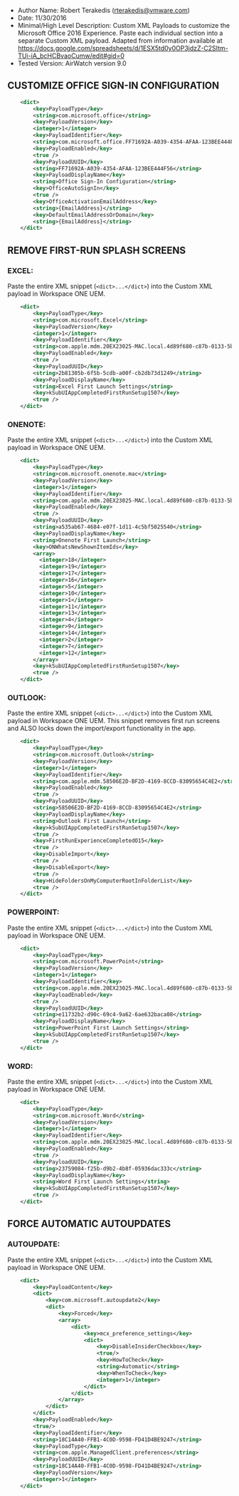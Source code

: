 * Author Name:  Robert Terakedis (rterakedis@vmware.com)
* Date:  11/30/2016 
*  Minimal/High Level Description:    Custom XML Payloads to customize the Microsoft Office 2016 Experience.  Paste each individual section into a separate Custom XML payload.  Adapted from information available at https://docs.google.com/spreadsheets/d/1ESX5td0y0OP3jdzZ-C2SItm-TUi-iA_bcHCBvaoCumw/edit#gid=0
* Tested Version:   AirWatch version 9.0




## CUSTOMIZE OFFICE SIGN-IN CONFIGURATION ##

```xml
    <dict>
        <key>PayloadType</key>
        <string>com.microsoft.office</string>
        <key>PayloadVersion</key>
        <integer>1</integer>
        <key>PayloadIdentifier</key>
        <string>com.microsoft.office.FF71692A-A039-4354-AFAA-123BEE444F56</string>
        <key>PayloadEnabled</key>
        <true />
        <key>PayloadUUID</key>
        <string>FF71692A-A039-4354-AFAA-123BEE444F56</string>
        <key>PayloadDisplayName</key>
        <string>Office Sign-In Configuration</string>
        <key>OfficeAutoSignIn</key>
        <true />
        <key>OfficeActivationEmailAddress</key>
        <string>{EmailAddress}</string>
        <key>DefaultEmailAddressOrDomain</key>
        <string>{EmailAddress}</string>
    </dict>
```


## REMOVE FIRST-RUN SPLASH SCREENS ##

### EXCEL: ###
Paste the entire XML snippet (`<dict>...</dict>`) into the Custom XML payload in Workspace ONE UEM.

```xml
    <dict>
        <key>PayloadType</key>
        <string>com.microsoft.Excel</string>
        <key>PayloadVersion</key>
        <integer>1</integer>
        <key>PayloadIdentifier</key>
        <string>com.apple.mdm.20EX23025-MAC.local.4d89f680-c87b-0133-5bc4-245e60d6b66b.alacarte.macosxrestrictions.5b4135a0-c87c-0133-5bc5-245e60d6b66b.new</string>
        <key>PayloadEnabled</key>
        <true />
        <key>PayloadUUID</key>
        <string>2b81305b-6f5b-5cdb-a00f-cb2db73d1249</string>
        <key>PayloadDisplayName</key>
        <string>Excel First Launch Settings</string>
        <key>kSubUIAppCompletedFirstRunSetup1507</key>
        <true />
    </dict>
```


### ONENOTE: ###
Paste the entire XML snippet (`<dict>...</dict>`) into the Custom XML payload in Workspace ONE UEM.

```xml
    <dict>
        <key>PayloadType</key>
        <string>com.microsoft.onenote.mac</string>
        <key>PayloadVersion</key>
        <integer>1</integer>
        <key>PayloadIdentifier</key>
        <string>com.apple.mdm.20EX23025-MAC.local.4d89f680-c87b-0133-5bc4-245e60d6b66b.alacarte.macosxrestrictions.5b4135a0-c87c-0133-5bc5-245e60d6b66b.dashboard</string>
        <key>PayloadEnabled</key>
        <true />
        <key>PayloadUUID</key>
        <string>a535ab67-4684-e07f-1d11-4c5bf5025540</string>
        <key>PayloadDisplayName</key>
        <string>Onenote First Launch</string>
        <key>ONWhatsNewShownItemIds</key>
        <array>
          <integer>18</integer>
          <integer>19</integer>
          <integer>17</integer>
          <integer>16</integer>
          <integer>5</integer>
          <integer>10</integer>
          <integer>1</integer>
          <integer>11</integer>
          <integer>13</integer>
          <integer>4</integer>
          <integer>9</integer>
          <integer>14</integer>
          <integer>2</integer>
          <integer>7</integer>
          <integer>12</integer>
        </array>
        <key>kSubUIAppCompletedFirstRunSetup1507</key>
        <true />
    </dict>
```


### OUTLOOK: ### 
Paste the entire XML snippet (`<dict>...</dict>`) into the Custom XML payload in Workspace ONE UEM.   This snippet removes first run screens and ALSO locks down the import/export functionality in the app.

```xml
    <dict>
        <key>PayloadType</key>
        <string>com.microsoft.Outlook</string>
        <key>PayloadVersion</key>
        <integer>1</integer>
        <key>PayloadIdentifier</key>
        <string>com.apple.mdm.58506E2D-BF2D-4169-8CCD-83095654C4E2</string>
        <key>PayloadEnabled</key>
        <true />
        <key>PayloadUUID</key>
        <string>58506E2D-BF2D-4169-8CCD-83095654C4E2</string>
        <key>PayloadDisplayName</key>
        <string>Outlook First Launch</string>
        <key>kSubUIAppCompletedFirstRunSetup1507</key>
        <true />
        <key>FirstRunExperienceCompletedO15</key>
        <true />
        <key>DisableImport</key>
        <true />
        <key>DisableExport</key>
        <true />
        <key>HideFoldersOnMyComputerRootInFolderList</key>
        <true />
    </dict>
```



### POWERPOINT: ### 
Paste the entire XML snippet (`<dict>...</dict>`) into the Custom XML payload in Workspace ONE UEM.

```xml
    <dict>
        <key>PayloadType</key>
        <string>com.microsoft.PowerPoint</string>
        <key>PayloadVersion</key>
        <integer>1</integer>
        <key>PayloadIdentifier</key>
        <string>com.apple.mdm.20EX23025-MAC.local.4d89f680-c87b-0133-5bc4-245e60d6b66b.alacarte.macosxrestrictions.5b4135a0-c87c-0133-5bc5-245e60d6b66b.DiscRecording</string>
        <key>PayloadEnabled</key>
        <true />
        <key>PayloadUUID</key>
        <string>e11732b2-d90c-69c4-9a62-6ae632baca08</string>
        <key>PayloadDisplayName</key>
        <string>PowerPoint First Launch Settings</string>
        <key>kSubUIAppCompletedFirstRunSetup1507</key>
        <true />
    </dict>
```


### WORD: ### 
Paste the entire XML snippet (`<dict>...</dict>`) into the Custom XML payload in Workspace ONE UEM.

```xml
    <dict>
        <key>PayloadType</key>
        <string>com.microsoft.Word</string>
        <key>PayloadVersion</key>
        <integer>1</integer>
        <key>PayloadIdentifier</key>
        <string>com.apple.mdm.20EX23025-MAC.local.4d89f680-c87b-0133-5bc4-245e60d6b66b.alacarte.macosxrestrictions.5b4135a0-c87c-0133-5bc5-245e60d6b66b.finder</string>
        <key>PayloadEnabled</key>
        <true />
        <key>PayloadUUID</key>
        <string>23759084-f25b-d9b2-4b8f-05936dac333c</string>
        <key>PayloadDisplayName</key>
        <string>Word First Launch Settings</string>
        <key>kSubUIAppCompletedFirstRunSetup1507</key>
        <true />
    </dict>
```


## FORCE AUTOMATIC AUTOUPDATES ##

### AUTOUPDATE: ###

Paste the entire XML snippet (`<dict>...</dict>`) into the Custom XML payload in Workspace ONE UEM.

```xml
    <dict>
        <key>PayloadContent</key>
        <dict>
            <key>com.microsoft.autoupdate2</key>
            <dict>
                <key>Forced</key>
                <array>
                    <dict>
                        <key>mcx_preference_settings</key>
                        <dict>
                            <key>DisableInsiderCheckbox</key>
                            <true/>
                            <key>HowToCheck</key>
                            <string>Automatic</string>
                            <key>WhenToCheck</key>
                            <integer>1</integer>
                        </dict>
                    </dict>
                </array>
            </dict>
        </dict>
        <key>PayloadEnabled</key>
        <true/>
        <key>PayloadIdentifier</key>
        <string>18C14A40-FFB1-4C0D-9598-FD41D4BE9247</string>
        <key>PayloadType</key>
        <string>com.apple.ManagedClient.preferences</string>
        <key>PayloadUUID</key>
        <string>18C14A40-FFB1-4C0D-9598-FD41D4BE9247</string>
        <key>PayloadVersion</key>
        <integer>1</integer>
    </dict>
```